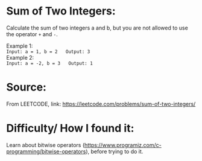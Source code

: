 # Sum of Two Integers:
Calculate the sum of two integers a and b, but you are not allowed to use the operator `+` and `-`.

Example 1:  
`Input: a = 1, b = 2  
Output: 3`  
Example 2:  
`Input: a = -2, b = 3  
Output: 1`

# Source:
From LEETCODE, link: https://leetcode.com/problems/sum-of-two-integers/
# Difficulty/ How I found it:
Learn about bitwise operators (https://www.programiz.com/c-programming/bitwise-operators), before trying to do it.
